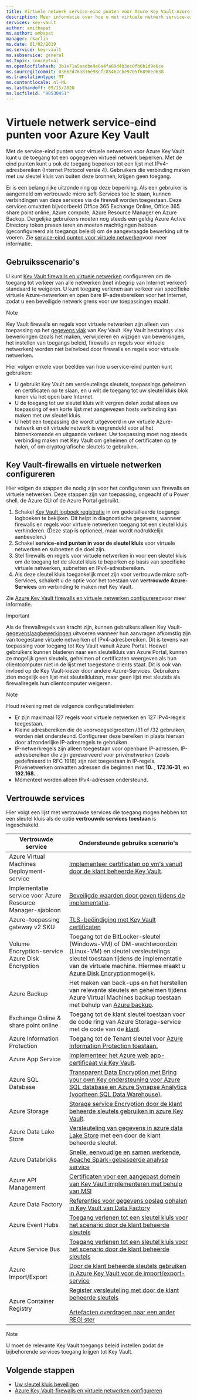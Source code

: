 ```yaml
---
title: Virtuele netwerk service-eind punten voor Azure Key Vault-Azure Key Vault | Microsoft Docs
description: Meer informatie over hoe u met virtuele netwerk service-eind punten voor Azure Key Vault de toegang tot een opgegeven virtueel netwerk kunt beperken, met inbegrip van gebruiks scenario's.
services: key-vault
author: amitbapat
ms.author: ambapat
manager: rkarlin
ms.date: 01/02/2019
ms.service: key-vault
ms.subservice: general
ms.topic: conceptual
ms.openlocfilehash: 3b1e71a5aadbe9e6a4fa89d4b3ec0fb6b1d9e6ce
ms.sourcegitcommit: 03662d76a816e98cfc85462cbe9705f6890ed638
ms.translationtype: MT
ms.contentlocale: nl-NL
ms.lasthandoff: 09/15/2020
ms.locfileid: "90530451"
---
```

# <a name="virtual-network-service-endpoints-for-azure-key-vault"></a>Virtuele netwerk service-eind punten voor Azure Key Vault

Met de service-eind punten voor virtuele netwerken voor Azure Key Vault kunt u de toegang tot een opgegeven virtueel netwerk beperken. Met de eind punten kunt u ook de toegang beperken tot een lijst met IPv4-adresbereiken (Internet Protocol versie 4). Gebruikers die verbinding maken met uw sleutel kluis van buiten deze bronnen, krijgen geen toegang.

Er is een belang rijke uitzonde ring op deze beperking. Als een gebruiker is aangemeld om vertrouwde micro soft-Services toe te staan, kunnen verbindingen van deze services via de firewall worden toegestaan. Deze services omvatten bijvoorbeeld Office 365 Exchange Online, Office 365 share point online, Azure compute, Azure Resource Manager en Azure Backup. Dergelijke gebruikers moeten nog steeds een geldig Azure Active Directory token presen teren en moeten machtigingen hebben (geconfigureerd als toegangs beleid) om de aangevraagde bewerking uit te voeren. Zie [service-eind punten voor virtuele netwerken](../../virtual-network/virtual-network-service-endpoints-overview.md)voor meer informatie.

## <a name="usage-scenarios"></a>Gebruiksscenario's

U kunt [Key Vault firewalls en virtuele netwerken](network-security.md) configureren om de toegang tot verkeer van alle netwerken (met inbegrip van Internet verkeer) standaard te weigeren. U kunt toegang verlenen aan verkeer van specifieke virtuele Azure-netwerken en open bare IP-adresbereiken voor het Internet, zodat u een beveiligde netwerk grens voor uw toepassingen maakt.

> [!NOTE]
> Key Vault firewalls en regels voor virtuele netwerken zijn alleen van toepassing op het [gegevens vlak](secure-your-key-vault.md#data-plane-access-control) van Key Vault. Key Vault besturings vlak bewerkingen (zoals het maken, verwijderen en wijzigen van bewerkingen, het instellen van toegangs beleid, firewalls en regels voor virtuele netwerken) worden niet beïnvloed door firewalls en regels voor virtuele netwerken.

Hier volgen enkele voor beelden van hoe u service-eind punten kunt gebruiken:

* U gebruikt Key Vault om versleutelings sleutels, toepassings geheimen en certificaten op te slaan, en u wilt de toegang tot uw sleutel kluis blok keren via het open bare Internet.
* U de toegang tot uw sleutel kluis wilt vergren delen zodat alleen uw toepassing of een korte lijst met aangewezen hosts verbinding kan maken met uw sleutel kluis.
* U hebt een toepassing die wordt uitgevoerd in uw virtuele Azure-netwerk en dit virtuele netwerk is vergrendeld voor al het binnenkomende en uitgaande verkeer. Uw toepassing moet nog steeds verbinding maken met Key Vault om geheimen of certificaten op te halen, of om cryptografische sleutels te gebruiken.

## <a name="configure-key-vault-firewalls-and-virtual-networks"></a>Key Vault-firewalls en virtuele netwerken configureren

Hier volgen de stappen die nodig zijn voor het configureren van firewalls en virtuele netwerken. Deze stappen zijn van toepassing, ongeacht of u Power shell, de Azure CLI of de Azure Portal gebruikt.

1. Schakel [Key Vault logboek registratie](logging.md) in om gedetailleerde toegangs logboeken te bekijken. Dit helpt in diagnostische gegevens, wanneer firewalls en regels voor virtuele netwerken toegang tot een sleutel kluis verhinderen. (Deze stap is optioneel, maar wordt nadrukkelijk aanbevolen.)
2. Schakel **service-eind punten in voor de sleutel kluis** voor virtuele netwerken en subnetten die doel zijn.
3. Stel firewalls en regels voor virtuele netwerken in voor een sleutel kluis om de toegang tot de sleutel kluis te beperken op basis van specifieke virtuele netwerken, subnetten en IPv4-adresbereiken.
4. Als deze sleutel kluis toegankelijk moet zijn voor vertrouwde micro soft-Services, schakelt u de optie voor het toestaan van **vertrouwde Azure-Services** om verbinding te maken met Key Vault.

Zie [Azure Key Vault firewalls en virtuele netwerken configureren](network-security.md)voor meer informatie.

> [!IMPORTANT]
> Als de firewallregels van kracht zijn, kunnen gebruikers alleen Key Vault-[gegevenslaagbewerkingen](secure-your-key-vault.md#data-plane-access-control) uitvoeren wanneer hun aanvragen afkomstig zijn van toegestane virtuele netwerken of IPv4-adresbereiken. Dit is tevens van toepassing voor toegang tot Key Vault vanuit Azure Portal. Hoewel gebruikers kunnen bladeren naar een sleutelkluis van Azure Portal, kunnen ze mogelijk geen sleutels, geheimen of certificaten weergeven als hun clientcomputer niet in de lijst met toegestane clients staat. Dit is ook van invloed op de Key Vault-kiezer door andere Azure-Services. Gebruikers zien mogelijk een lijst met sleutelkluizen, maar geen lijst met sleutels als firewallregels hun clientcomputer weigeren.


> [!NOTE]
> Houd rekening met de volgende configuratielimieten:
> * Er zijn maximaal 127 regels voor virtuele netwerken en 127 IPv4-regels toegestaan. 
> * Kleine adresbereiken die de voorvoegselgrootten /31 of /32 gebruiken, worden niet ondersteund. Configureer deze bereiken in plaats hiervan door afzonderlijke IP-adresregels te gebruiken.
> * IP-netwerkregels zijn alleen toegestaan voor openbare IP-adressen. IP-adresbereiken die zijn gereserveerd voor privénetwerken (zoals gedefinieerd in RFC 1918) zijn niet toegestaan in IP-regels. Privénetwerken omvatten adressen die beginnen met **10.** , **172.16-31**, en **192.168.** . 
> * Momenteel worden alleen IPv4-adressen ondersteund.

## <a name="trusted-services"></a>Vertrouwde services

Hier volgt een lijst met vertrouwde services die toegang mogen hebben tot een sleutel kluis als de optie **vertrouwde services toestaan** is ingeschakeld.

|Vertrouwde service|Ondersteunde gebruiks scenario's|
| --- | --- |
|Azure Virtual Machines Deployment-service|[Implementeer certificaten op vm's vanuit door de klant beheerde Key Vault](https://blogs.technet.microsoft.com/kv/2016/09/14/updated-deploy-certificates-to-vms-from-customer-managed-key-vault/).|
|Implementatie service voor Azure Resource Manager-sjabloon|[Beveiligde waarden door geven tijdens de implementatie](../../azure-resource-manager/templates/key-vault-parameter.md).|
|Azure-toepassing gateway v2 SKU|[TLS-beëindiging met Key Vault certificaten](/azure/application-gateway/key-vault-certs)|
|Volume Encryption-service Azure Disk Encryption|Toegang tot de BitLocker-sleutel (Windows-VM) of DM-wachtwoordzin (Linux-VM) en sleutel versleutelings sleutel toestaan tijdens de implementatie van de virtuele machine. Hiermee maakt u [Azure Disk Encryption](../../security/fundamentals/encryption-overview.md)mogelijk.|
|Azure Backup|Het maken van back-ups en het herstellen van relevante sleutels en geheimen tijdens Azure Virtual Machines backup toestaan met behulp van [Azure backup](../../backup/backup-introduction-to-azure-backup.md).|
|Exchange Online & share point online|Toegang tot de klant sleutel toestaan voor de code ring van Azure Storage-service met de code van de [klant](/microsoft-365/compliance/customer-key-overview).|
|Azure Information Protection|Toegang tot de Tenant sleutel voor [Azure Information Protection toestaan.](https://docs.microsoft.com/azure/information-protection/what-is-information-protection)|
|Azure App Service|[Implementeer het Azure web app-certificaat via Key Vault](https://azure.github.io/AppService/2016/05/24/Deploying-Azure-Web-App-Certificate-through-Key-Vault.html).|
|Azure SQL Database|[Transparent Data Encryption met Bring your own Key ondersteuning voor Azure SQL database en Azure Synapse Analytics (voorheen SQL Data Warehouse)](../../azure-sql/database/transparent-data-encryption-byok-overview.md?view=sql-server-2017&viewFallbackFrom=azuresqldb-current).|
|Azure Storage|[Storage service Encryption door de klant beheerde sleutels gebruiken in azure Key Vault](../../storage/common/storage-service-encryption-customer-managed-keys.md).|
|Azure Data Lake Store|[Versleuteling van gegevens in azure data Lake Store](../../data-lake-store/data-lake-store-encryption.md) met een door de klant beheerde sleutel.|
|Azure Databricks|[Snelle, eenvoudige en samen werkende, Apache Spark-gebaseerde analyse service](../../azure-databricks/what-is-azure-databricks.md)|
|Azure API Management|[Certificaten voor een aangepast domein van Key Vault implementeren met behulp van MSI](../../api-management/api-management-howto-use-managed-service-identity.md#use-ssl-tls-certificate-from-azure-key-vault)|
|Azure Data Factory|[Referenties voor gegevens opslag ophalen in Key Vault van Data Factory](https://go.microsoft.com/fwlink/?linkid=2109491)|
|Azure Event Hubs|[Toegang verlenen tot een sleutel kluis voor het scenario door de klant beheerde sleutels](https://docs.microsoft.com/azure/event-hubs/configure-customer-managed-key)|
|Azure Service Bus|[Toegang verlenen tot een sleutel kluis voor het scenario door de klant beheerde sleutels](https://docs.microsoft.com/azure/service-bus-messaging/configure-customer-managed-key)|
|Azure Import/Export| [Door de klant beheerde sleutels gebruiken in Azure Key Vault voor de import/export-service](https://docs.microsoft.com/azure/storage/common/storage-import-export-encryption-key-portal)
|Azure Container Registry|[Register versleuteling met door de klant beheerde sleutels](../../container-registry/container-registry-customer-managed-keys.md)<br><br/>[Artefacten overdragen naar een ander REGI ster](../../container-registry/container-registry-transfer-images.md)

> [!NOTE]
> U moet de relevante Key Vault toegangs beleid instellen zodat de bijbehorende services toegang krijgen tot Key Vault.

## <a name="next-steps"></a>Volgende stappen

* [Uw sleutel kluis beveiligen](secure-your-key-vault.md)
* [Azure Key Vault-firewalls en virtuele netwerken configureren](network-security.md)

